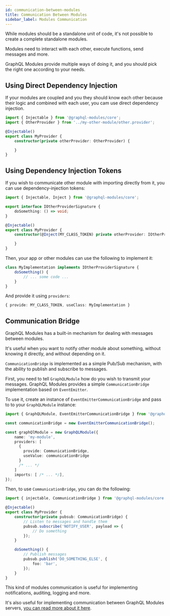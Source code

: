```yaml
---
id: communication-between-modules
title: Communication Between Modules
sidebar_label: Modules Communication
---
```


While modules should be a standalone unit of code, it's not possible to create a complete standalone modules.

Modules need to interact with each other, execute functions, send messages and more.

GraphQL Modules provide multiple ways of doing it, and you should pick the right one according to your needs.

## Using Direct Dependency Injection

If your modules are coupled and you they should know each other because their logic and combined with each user, you cam use direct dependency injection.

```typescript
import { Injectable } from '@graphql-modules/core';
import { OtherProvider } from '../my-other-module/other.provider';

@Injectable()
export class MyProvider {
    constructor(private otherProvider: OtherProvider) {

    }
}
```

## Using Dependency Injection Tokens

If you wish to communicate other module with importing directly from it, you can use dependency-injection tokens:

```typescript
import { Injectable, Inject } from '@graphql-modules/core';

export interface IOtherProviderSignature {
    doSomething: () => void;
}

@Injectable()
export class MyProvider {
    constructor(@Inject(MY_CLASS_TOKEN) private otherProvider: IOtherProviderSignature) {

    }
}
```

Then, your app or other modules can use the following to implement it:

```typescript
class MyImplementation implements IOtherProviderSignature {
    doSomething() {
        // ... some code ...
    }
}
```

And provide it using `providers`:

```typescript
{ provide: MY_CLASS_TOKEN, useClass: MyImplementation }
```

## Communication Bridge

GraphQL Modules has a built-in mechanism for dealing with messages between modules.

It's useful when you want to notify other module about something, without knowing it directly, and without depending on it.

`CommunicationBridge` is implemented as a simple Pub/Sub mechanism, with the ability to publish and subscribe to messages.

First, you need to tell `GraphQLModule` how do you wish to transmit your messages. GraphQL Modules provides a simple `CommunicationBridge` implementation based on `EventEmitter`.

To use it, create an instance of `EventEmitterCommunicationBridge` and pass to to your `GraphQLModule` instance:

```typescript
import { GraphQLModule, EventEmitterCommunicationBridge } from '@graphql-modules/core';

const communicationBridge = new EventEmitterCommunicationBridge();

const graphQlModule = new GraphQLModule({
    name: 'my-module',
    providers: [
      {
        provide: CommunicationBridge,
        useValue: communicationBridge
      }
      /* ... */
    ]
    imports: [ /* ... */],
});
```

Then, to use `CommunicationBridge`, you can do the following:

```typescript
import { injectable, CommunicationBridge } from '@graphql-modules/core';

@Injectable()
export class MyProvider {
    constructor(private pubsub: CommunicationBridge) {
        // Listen to messages and handle them
        pubsub.subscribe('NOTIFY_USER', payload => {
            // Do something
        });
    }

    doSomething() {
        // Publish messages
        pubsub.publish('DO_SOMETHING_ELSE', {
            foo: 'bar',
        });
    }
}
```

This kind of modules communication is useful for implementing notifications, auditing, logging and more.

It's also useful for implementing communication between GraphQL Modules servers, [you can read more about it here](/TODO).
